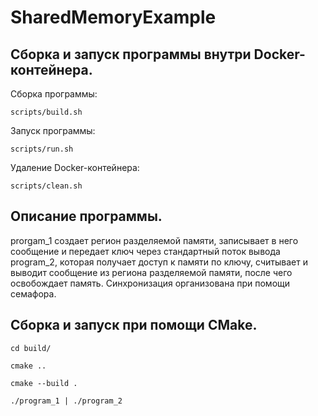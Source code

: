 # SharedMemoryExample
## Сборка и запуск программы внутри Docker-контейнера.
Сборка программы:
```
scripts/build.sh
```
Запуск программы:
```
scripts/run.sh
```
Удаление Docker-контейнера:
```
scripts/clean.sh
```

## Описание программы.
prorgam_1 создает регион разделяемой памяти, записывает в него сообщение и передает ключ через стандартный поток вывода program_2, которая получает доступ к памяти по ключу, считывает и выводит сообщение из региона разделяемой памяти, после чего освобождает память.
Синхронизация организована при помощи семафора.

## Сборка и запуск при помощи CMake.
```
cd build/
```
```
cmake ..
```
```
cmake --build .
```
```
./program_1 | ./program_2
```
